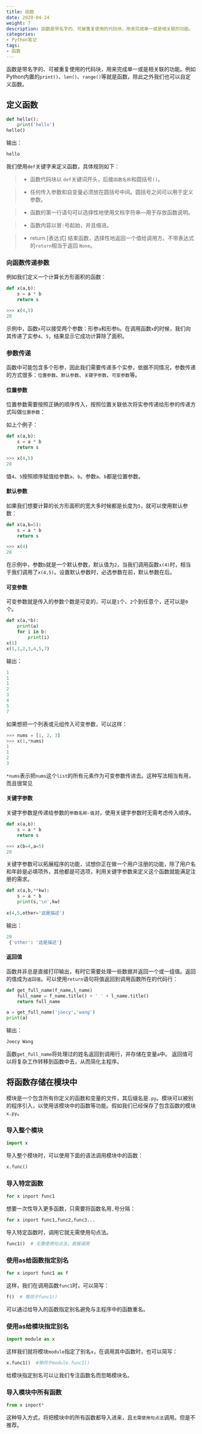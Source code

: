 ```yaml
---
title: 函数
date: 2020-04-24
weight: 7
description: 函数是带名字的、可被重复使用的代码块，用来完成单一或是相关联的功能。
categories:
- Python笔记
tags:
- 函数
---
```

函数是带名字的、可被重复使用的代码块，用来完成单一或是相关联的功能。例如Python内置的`print()`、`len()`、`range()`等就是函数，除此之外我们也可以自定义函数。



## 定义函数

```python
def hello():
    print('hello')
hello()
```
输出：
```python
hello
```
我们使用`def`关键字来定义函数，具体规则如下：

> -  函数代码块以 `def`关键词开头，后接`函数名称`和圆括号`()`。

> - 任何传入参数和自变量必须放在圆括号中间。圆括号之间可以用于定义参数。

> - 函数的第一行语句可以选择性地使用文档字符串—用于存放函数说明。

> - 函数内容以冒`:`号起始，并且缩进。

> - return [表达式] 结束函数，选择性地返回一个值给调用方。不带表达式的`return`相当于返回 `None`。

### 向函数传递参数

例如我们定义一个计算长方形面积的函数：
```python
def x(a,b):
    s = a * b
    return s
```
```python
>>> x(4,5)
20
```
示例中，函数`x`可以接受两个参数：形参`a`和形参`b`。在调用函数`x`的时候，我们向其传递了实参`4`、`5`，结果显示它成功计算除了面积。

### 参数传递

函数中可能包含多个形参，因此我们需要传递多个实参，依据不同情况，参数传递的方式很多：`位置参数`、`默认参数`、`关键字参数`、`可变参数`等。

#### 位置参数
位置参数需要按照正确的顺序传入，按照位置关联依次将实参传递给形参的传递方式叫做`位置参数`：

如上个例子：
```python
def x(a,b):
    s = a * b
    return s
```
```python
>>> x(4,5)
20
```
值`4`、`5`按照顺序赋值给参数`a`、`b`。参数`a`、`b`都是位置参数。

#### 默认参数
如果我们想要计算的长方形面积的宽大多时候都是长度为`5`，就可以使用默认参数：
```python
def x(a,b=5):
    s = a * b
    return s
```
```python
>>> x(4)
20
```
在示例中，参数`b`就是一个默认参数，默认值为`2`，当我们调用函数`x(4)`时，相当于我们调用了`x(4,5)`。设置默认参数时，必选参数在前，默认参数在后。

#### 可变参数
可变参数就是传入的参数个数是可变的，可以是`1`个、`2`个到任意个，还可以是`0`个。

```python
def x(a,*b):
	print(a)
	for i in b:
		print(i)
x(1)
x(1,1,2,3,4,5,7)
```
输出：
```python
1
1
1
2
3
4
5
7
```
如果想把一个列表或元组传入可变参数，可以这样：
```python
>>> nums = [1, 2, 3]
>>> x(1,*nums)
1
1
2
3
```
`*nums`表示把`nums`这个`list`的所有元素作为可变参数传进去。这种写法相当有用，而且很常见
#### 关键字参数
关键字参数是传递给参数的`参数名称-值`对，使用关键字参数时无需考虑传入顺序。
```python
def x(a,b):
    s = a * b
    return s
```
```python
>>> x(b=4,a=5)
20
```
关键字参数可以拓展程序的功能，试想你正在做一个用户注册的功能，除了用户名和年龄是必填项外，其他都是可选项，利用关键字参数来定义这个函数就能满足注册的需求。
```python
def x(a,b,**kw):
    s = a * b
    print(s,'\n',kw)
    
x(4,5,other='这是描述')
```
输出：
```python
20
 {'other': '这是描述'}
```

#### 返回值
函数并非总是直接打印输出，有时它需要处理一些数据并返回一个或一组值。返回的值成为`返回值`。可以使用`return`语句将值返回到调用函数所在的代码行：
```python
def get_full_name(f_name,l_name)
    full_name = f_name.title() + ' ' + l_name.title()
    return full_name
```
```python
a = get_full_name('joecy','wang')
print(a)
```
输出：
```python
Joecy Wang
```
函数`get_full_name`将处理过的姓名返回到调用行，并存储在变量`a`中。
返回值可以将复杂工作转移到函数中去，从而简化主程序。

## 将函数存储在模块中
模块是一个包含所有你定义的函数和变量的文件，其后缀名是`.py`。模块可以被别的程序引入，以使用该模块中的函数等功能。假如我们已经保存了包含函数的模块`x.py`。
### 导入整个模块
```python
import x
```
导入整个模块时，可以使用下面的语法调用模块中的函数：
```python
x.func()
```
### 导入特定函数

```python
for x inport func1
```
想要一次性导入更多函数，只需要将函数名用`,`号分隔：
```python
for x inport func1,func2,func3...
```
导入特定函数时，调用它就无需使用句点法。
```python
func1()  # 无需使用句点法，直接调用
```
### 使用as给函数指定别名
```python
for x inport func1 as f
```
这样，我们在调用函数`func1`时，可以简写：
```python
f()  # 等同于func1()
```
可以通过给导入的函数指定别名避免与主程序中的函数重名。

### 使用as给模块指定别名

```python
import module as x
```
这样我们就将模块`module`指定了别名`x`，在调用其中函数时，也可以简写：
```python
x.func1()  #等同于module.func1()
```
给模块指定别名可以让我们专注函数名而忽略模块名。

### 导入模块中所有函数
```python
from x inport*
```
这种导入方式，将把模块中的所有函数都导入进来，且`无需使用句点法`调用。但是不推荐。
